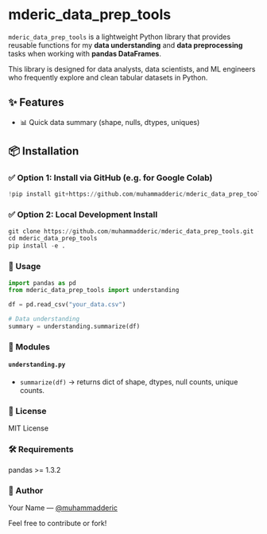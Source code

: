 # mderic_data_prep_tools

`mderic_data_prep_tools` is a lightweight Python library that provides reusable functions for my **data understanding** and **data preprocessing** tasks when working with **pandas DataFrames**.

This library is designed for data analysts, data scientists, and ML engineers who frequently explore and clean tabular datasets in Python.

## ✨ Features
- 📊 Quick data summary (shape, nulls, dtypes, uniques)

## 📦 Installation

### ✅ Option 1: Install via GitHub (e.g. for Google Colab)
```python
!pip install git+https://github.com/muhammadderic/mderic_data_prep_tools.git
```

### ✅ Option 2: Local Development Install
```python
git clone https://github.com/muhammadderic/mderic_data_prep_tools.git
cd mderic_data_prep_tools
pip install -e .
```

### 🚀 Usage
```python
import pandas as pd
from mderic_data_prep_tools import understanding

df = pd.read_csv("your_data.csv")

# Data understanding
summary = understanding.summarize(df)
```

### 📂 Modules
#### `understanding.py`
- `summarize(df)` → returns dict of shape, dtypes, null counts, unique counts.

### 📄 License
MIT License

### 🛠 Requirements
pandas >= 1.3.2

### 👤 Author
Your Name — [@muhammadderic](https://github.com/muhammadderic)

Feel free to contribute or fork!